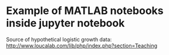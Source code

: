 # Example of MATLAB notebooks inside jupyter notebook

Source of hypothetical logistic growth data: http://www.loucalab.com/lib/php/index.php?section=Teaching